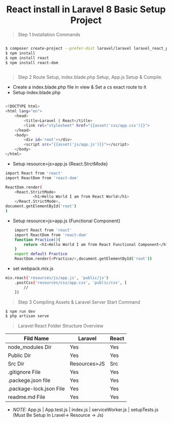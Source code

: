 <h1 align="center">React install in Laravel 8 Basic Setup Project</h1>

> Step 1 Installation Commands

```sh

$ composer create-project --prefer-dist laravel/laravel laravel_react_practice
$ npm install
$ npm install react
$ npm install react-dom
 
```

> Step 2 Route Setup, index.blade.php Setup, App.js Setup & Compile.

- Create a index.blade.php file in view & Set a cs exact route to it
- Setup index.blade.php
```sh 

<!DOCTYPE html>
<html lang="en">
    <head>
        <title>Laravel | React</title>
        <link rel="stylesheet" href="{{asset('css/app.css')}}">
    </head>
    <body>
        <div id='root'></div>
        <script src="{{asset('js/app.js')}}"></script>
    </body>
</html>
```
- Setup resource>js>app.js {React.StrctMode}
```sh
import React from 'react'
import ReactDom from 'react-dom'

ReactDom.render(
    <React.StrictMode>
            <h1>Hello World I am from React World</h1>
    </React.StrictMode>,
document.getElementById('root')
)
```
- Setup resource>js>app.js {Functional Component}
```sh
    import React from 'react'
    import ReactDom from 'react-dom'
    function Practice(){
        return <h1>Hello World I am from React Functional Component</h1>
    }
    export default Practice
    ReactDom.render(<Practice/>,document.getElementById('root'))
```
- set webpack.mix.js

```sh 
mix.react('resources/js/app.js', 'public/js')
    .postCss('resources/css/app.css', 'public/css', [
        //
    ])
```
> Step 3 Compiling Assets & Laravel Server Start Command

```sh
$ npm run dev
$ php artisan serve

``` 
> Laravel React Folder Structure Overview

| Fild Name | Laravel | React|
| ------ | ------ | ------ |
| node_modules Dir | Yes |  Yes |
| Public Dir | Yes | Yes | 
| Src Dir | Resources>JS | Src |
| .gitignore File | Yes | Yes |
| .packege.json file | Yes | Yes |
| .package-lock.json File | Yes | Yes |
| readme.md File | Yes | Yes |

- *NOTE:*  App.js | App.test.js | index.js | serviceWorker.js | setupTests.js (Must Be Setup In Lravel-> Resource -> Js)
